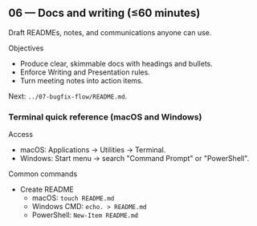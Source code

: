 ## 06 — Docs and writing (≤60 minutes)

Draft READMEs, notes, and communications anyone can use.

Objectives
- Produce clear, skimmable docs with headings and bullets.
- Enforce Writing and Presentation rules.
- Turn meeting notes into action items.

Next: `../07-bugfix-flow/README.md`.


### Terminal quick reference (macOS and Windows)

Access
- macOS: Applications → Utilities → Terminal.
- Windows: Start menu → search "Command Prompt" or "PowerShell".

Common commands
- Create README
  - macOS: `touch README.md`
  - Windows CMD: `echo. > README.md`
  - PowerShell: `New-Item README.md`

